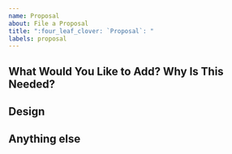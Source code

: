 ```yaml
---
name: Proposal
about: File a Proposal
title: ":four_leaf_clover: `Proposal`: "
labels: proposal
---
```


## What Would You Like to Add? Why Is This Needed?
  <!--
Note: For feature requests, please also engage with the PMC on Slack or WeChat.
  -->



  ## Design



  ## Anything else
  <!--
  Links? References? Anything that will give us more context about this proposal.
  -->
